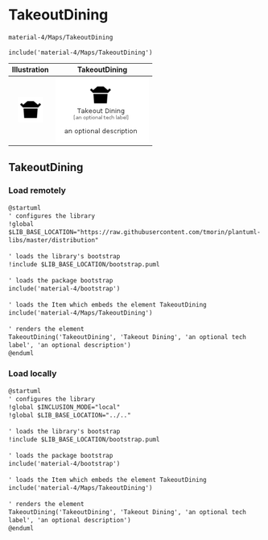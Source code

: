 # TakeoutDining


```text
material-4/Maps/TakeoutDining
```

```text
include('material-4/Maps/TakeoutDining')
```



| Illustration | TakeoutDining |
| :---: | :---: |
| ![illustration for Illustration](../../material-4/Maps/TakeoutDining.png) | ![illustration for TakeoutDining](../../material-4/Maps/TakeoutDining.Local.png) |




## TakeoutDining

### Load remotely
```plantuml
@startuml
' configures the library
!global $LIB_BASE_LOCATION="https://raw.githubusercontent.com/tmorin/plantuml-libs/master/distribution"

' loads the library's bootstrap
!include $LIB_BASE_LOCATION/bootstrap.puml

' loads the package bootstrap
include('material-4/bootstrap')

' loads the Item which embeds the element TakeoutDining
include('material-4/Maps/TakeoutDining')

' renders the element
TakeoutDining('TakeoutDining', 'Takeout Dining', 'an optional tech label', 'an optional description')
@enduml
```

### Load locally
```plantuml
@startuml
' configures the library
!global $INCLUSION_MODE="local"
!global $LIB_BASE_LOCATION="../.."

' loads the library's bootstrap
!include $LIB_BASE_LOCATION/bootstrap.puml

' loads the package bootstrap
include('material-4/bootstrap')

' loads the Item which embeds the element TakeoutDining
include('material-4/Maps/TakeoutDining')

' renders the element
TakeoutDining('TakeoutDining', 'Takeout Dining', 'an optional tech label', 'an optional description')
@enduml
```

